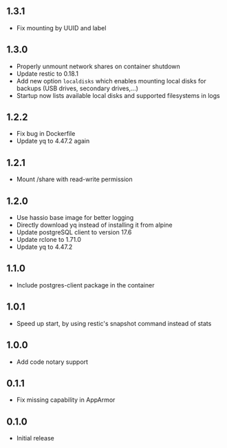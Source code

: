 ## 1.3.1

- Fix mounting by UUID and label

## 1.3.0

- Properly unmount network shares on container shutdown
- Update restic to 0.18.1
- Add new option `localdisks` which enables mounting local disks for backups (USB drives, secondary drives,...)
- Startup now lists available local disks and supported filesystems in logs

## 1.2.2

- Fix bug in Dockerfile
- Update yq to 4.47.2 again

## 1.2.1

- Mount /share with read-write permission

## 1.2.0

- Use hassio base image for better logging
- Directly download yq instead of installing it from alpine
- Update postgreSQL client to version 17.6
- Update rclone to 1.71.0
- Update yq to 4.47.2

## 1.1.0

- Include postgres-client package in the container

## 1.0.1

- Speed up start, by using restic's snapshot command instead of stats

## 1.0.0

- Add code notary support

## 0.1.1

- Fix missing capability in AppArmor

## 0.1.0

- Initial release
